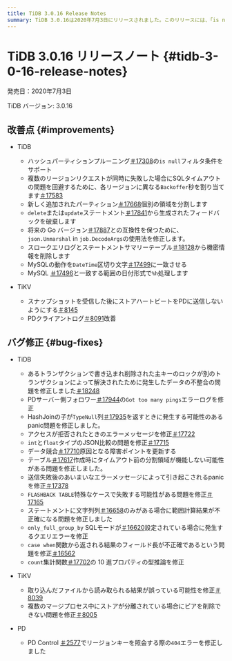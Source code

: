 ```yaml
---
title: TiDB 3.0.16 Release Notes
summary: TiDB 3.0.16は2020年7月3日にリリースされました。このリリースには、「is null」フィルター条件のサポート、SQLタイムアウト問題への対応、スロークエリログ内の機密情報の削除などの改善が含まれています。バグ修正には、データの不整合の問題の解決、panic問題の修正、JSON比較およびクエリ結果のエラーへの対応が含まれます。TiKVとPDについても、ストアハートビート、ピアの削除、エラー処理に関するバグ修正が行われました。
---
```


# TiDB 3.0.16 リリースノート {#tidb-3-0-16-release-notes}

発売日：2020年7月3日

TiDB バージョン: 3.0.16

## 改善点 {#improvements}

-   TiDB

    -   ハッシュパーティションプルーニング[＃17308](https://github.com/pingcap/tidb/pull/17308)の`is null`フィルタ条件をサポート
    -   複数のリージョンリクエストが同時に失敗した場合にSQLタイムアウトの問題を回避するために、各リージョンに異なる`Backoffer`秒を割り当てます[＃17583](https://github.com/pingcap/tidb/pull/17583)
    -   新しく追加されたパーティション[＃17668](https://github.com/pingcap/tidb/pull/17668)個別の領域を分割します
    -   `delete`または`update`ステートメント[＃17841](https://github.com/pingcap/tidb/pull/17841)から生成されたフィードバックを破棄します
    -   将来の Go バージョン[＃17887](https://github.com/pingcap/tidb/pull/17887)との互換性を保つために、 `json.Unmarshal` in `job.DecodeArgs`の使用法を修正します。
    -   スロークエリログとステートメントサマリーテーブル[＃18128](https://github.com/pingcap/tidb/pull/18128)から機密情報を削除します
    -   MySQLの動作を`DateTime`区切り文字[＃17499](https://github.com/pingcap/tidb/pull/17499)に一致させる
    -   MySQL [＃17496](https://github.com/pingcap/tidb/pull/17496)と一致する範囲の日付形式で`%h`処理します

-   TiKV

    -   スナップショットを受信した後にストアハートビートをPDに送信しないようにする[＃8145](https://github.com/tikv/tikv/pull/8145)
    -   PDクライアントログ[＃8091](https://github.com/tikv/tikv/pull/8091)改善

## バグ修正 {#bug-fixes}

-   TiDB

    -   あるトランザクションで書き込まれ削除された主キーのロックが別のトランザクションによって解決されたために発生したデータの不整合の問題を修正しました[＃18248](https://github.com/pingcap/tidb/pull/18248)
    -   PDサーバー側フォロワー[＃17944](https://github.com/pingcap/tidb/pull/17944)の`Got too many pings`エラーログを修正
    -   HashJoinの子が`TypeNull`列[＃17935](https://github.com/pingcap/tidb/pull/17935)を返すときに発生する可能性のあるpanic問題を修正しました。
    -   アクセスが拒否されたときのエラーメッセージを修正[＃17722](https://github.com/pingcap/tidb/pull/17722)
    -   `int`と`float`タイプのJSON比較の問題を修正[＃17715](https://github.com/pingcap/tidb/pull/17715)
    -   データ競合[＃17710](https://github.com/pingcap/tidb/pull/17710)原因となる障害ポイントを更新する
    -   テーブル[＃17617](https://github.com/pingcap/tidb/pull/17617)作成時にタイムアウト前の分割領域が機能しない可能性がある問題を修正しました。
    -   送信失敗後のあいまいなエラーメッセージによって引き起こされるpanicを修正[＃17378](https://github.com/pingcap/tidb/pull/17378)
    -   `FLASHBACK TABLE`特殊なケースで失敗する可能性がある問題を修正[＃17165](https://github.com/pingcap/tidb/pull/17165)
    -   ステートメントに文字列列[＃16658](https://github.com/pingcap/tidb/pull/16658)のみがある場合に範囲計算結果が不正確になる問題を修正しました
    -   `only_full_group_by` SQLモードが[＃16620](https://github.com/pingcap/tidb/pull/16620)設定されている場合に発生するクエリエラーを修正
    -   `case when`関数から返される結果のフィールド長が不正確であるという問題を修正[＃16562](https://github.com/pingcap/tidb/pull/16562)
    -   `count`集計関数[＃17702](https://github.com/pingcap/tidb/pull/17702)の 10 進プロパティの型推論を修正

-   TiKV

    -   取り込んだファイルから読み取られる結果が誤っている可能性を修正[＃8039](https://github.com/tikv/tikv/pull/8039)
    -   複数のマージプロセス中にストアが分離されている場合にピアを削除できない問題を修正[＃8005](https://github.com/tikv/tikv/pull/8005)

-   PD

    -   PD Control [＃2577](https://github.com/pingcap/pd/pull/2577)でリージョンキーを照会する際の`404`エラーを修正しました
